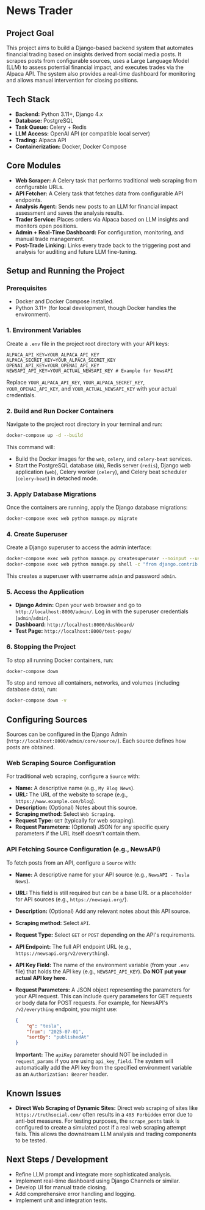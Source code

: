 # News Trader

## Project Goal

This project aims to build a Django-based backend system that automates financial trading based on insights derived from social media posts. It scrapes posts from configurable sources, uses a Large Language Model (LLM) to assess potential financial impact, and executes trades via the Alpaca API. The system also provides a real-time dashboard for monitoring and allows manual intervention for closing positions.

## Tech Stack

*   **Backend:** Python 3.11+, Django 4.x
*   **Database:** PostgreSQL
*   **Task Queue:** Celery + Redis
*   **LLM Access:** OpenAI API (or compatible local server)
*   **Trading:** Alpaca API
*   **Containerization:** Docker, Docker Compose

## Core Modules

*   **Web Scraper:** A Celery task that performs traditional web scraping from configurable URLs.
*   **API Fetcher:** A Celery task that fetches data from configurable API endpoints.
*   **Analysis Agent:** Sends new posts to an LLM for financial impact assessment and saves the analysis results.
*   **Trader Service:** Places orders via Alpaca based on LLM insights and monitors open positions.
*   **Admin + Real-Time Dashboard:** For configuration, monitoring, and manual trade management.
*   **Post-Trade Linking:** Links every trade back to the triggering post and analysis for auditing and future LLM fine-tuning.

## Setup and Running the Project

### Prerequisites

*   Docker and Docker Compose installed.
*   Python 3.11+ (for local development, though Docker handles the environment).

### 1. Environment Variables

Create a `.env` file in the project root directory with your API keys:

```
ALPACA_API_KEY=YOUR_ALPACA_API_KEY
ALPACA_SECRET_KEY=YOUR_ALPACA_SECRET_KEY
OPENAI_API_KEY=YOUR_OPENAI_API_KEY
NEWSAPI_API_KEY=YOUR_ACTUAL_NEWSAPI_KEY # Example for NewsAPI
```

Replace `YOUR_ALPACA_API_KEY`, `YOUR_ALPACA_SECRET_KEY`, `YOUR_OPENAI_API_KEY`, and `YOUR_ACTUAL_NEWSAPI_KEY` with your actual credentials.

### 2. Build and Run Docker Containers

Navigate to the project root directory in your terminal and run:

```bash
docker-compose up -d --build
```

This command will:

*   Build the Docker images for the `web`, `celery`, and `celery-beat` services.
*   Start the PostgreSQL database (`db`), Redis server (`redis`), Django web application (`web`), Celery worker (`celery`), and Celery beat scheduler (`celery-beat`) in detached mode.

### 3. Apply Database Migrations

Once the containers are running, apply the Django database migrations:

```bash
docker-compose exec web python manage.py migrate
```

### 4. Create Superuser

Create a Django superuser to access the admin interface:

```bash
docker-compose exec web python manage.py createsuperuser --noinput --username admin --email admin@example.com
docker-compose exec web python manage.py shell -c "from django.contrib.auth import get_user_model; User = get_user_model(); u = User.objects.get(username='admin'); u.set_password('admin'); u.save()"
```

This creates a superuser with username `admin` and password `admin`.

### 5. Access the Application

*   **Django Admin:** Open your web browser and go to `http://localhost:8000/admin/`. Log in with the superuser credentials (`admin`/`admin`).
*   **Dashboard:** `http://localhost:8000/dashboard/`
*   **Test Page:** `http://localhost:8000/test-page/`

### 6. Stopping the Project

To stop all running Docker containers, run:

```bash
docker-compose down
```

To stop and remove all containers, networks, and volumes (including database data), run:

```bash
docker-compose down -v
```

## Configuring Sources

Sources can be configured in the Django Admin (`http://localhost:8000/admin/core/source/`). Each source defines how posts are obtained.

### Web Scraping Source Configuration

For traditional web scraping, configure a `Source` with:

*   **Name:** A descriptive name (e.g., `My Blog News`).
*   **URL:** The URL of the website to scrape (e.g., `https://www.example.com/blog`).
*   **Description:** (Optional) Notes about this source.
*   **Scraping method:** Select `Web Scraping`.
*   **Request Type:** `GET` (typically for web scraping).
*   **Request Parameters:** (Optional) JSON for any specific query parameters if the URL itself doesn't contain them.

### API Fetching Source Configuration (e.g., NewsAPI)

To fetch posts from an API, configure a `Source` with:

*   **Name:** A descriptive name for your API source (e.g., `NewsAPI - Tesla News`).
*   **URL:** This field is still required but can be a base URL or a placeholder for API sources (e.g., `https://newsapi.org/`).
*   **Description:** (Optional) Add any relevant notes about this API source.
*   **Scraping method:** Select `API`.
*   **Request Type:** Select `GET` or `POST` depending on the API's requirements.
*   **API Endpoint:** The full API endpoint URL (e.g., `https://newsapi.org/v2/everything`).
*   **API Key Field:** The name of the environment variable (from your `.env` file) that holds the API key (e.g., `NEWSAPI_API_KEY`). **Do NOT put your actual API key here.**
*   **Request Parameters:** A JSON object representing the parameters for your API request. This can include query parameters for GET requests or body data for POST requests. For example, for NewsAPI's `/v2/everything` endpoint, you might use:

    ```json
    {
        "q": "tesla",
        "from": "2025-07-01",
        "sortBy": "publishedAt"
    }
    ```

    **Important:** The `apiKey` parameter should NOT be included in `request_params` if you are using `api_key_field`. The system will automatically add the API key from the specified environment variable as an `Authorization: Bearer` header.

## Known Issues

*   **Direct Web Scraping of Dynamic Sites:** Direct web scraping of sites like `https://truthsocial.com/` often results in a `403 Forbidden` error due to anti-bot measures. For testing purposes, the `scrape_posts` task is configured to create a simulated post if a real web scraping attempt fails. This allows the downstream LLM analysis and trading components to be tested.

## Next Steps / Development

*   Refine LLM prompt and integrate more sophisticated analysis.
*   Implement real-time dashboard using Django Channels or similar.
*   Develop UI for manual trade closing.
*   Add comprehensive error handling and logging.
*   Implement unit and integration tests.